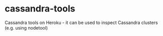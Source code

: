 # cassandra-tools
Cassandra tools on Heroku - it can be used to inspect Cassandra clusters (e.g. using nodetool)
